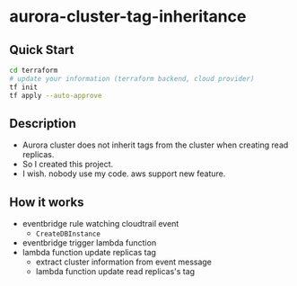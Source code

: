 # aurora-cluster-tag-inheritance

## Quick Start

```bash
cd terraform
# update your information (terraform backend, cloud provider)
tf init
tf apply --auto-approve
```

## Description

- Aurora cluster does not inherit tags from the cluster when creating read replicas.
- So I created this project.
- I wish. nobody use my code. aws support new feature.

## How it works

- eventbridge rule watching cloudtrail event
  - `CreateDBInstance`
- eventbridge trigger lambda function
- lambda function update replicas tag
  - extract cluster information from event message
  - lambda function update read replicas's tag
